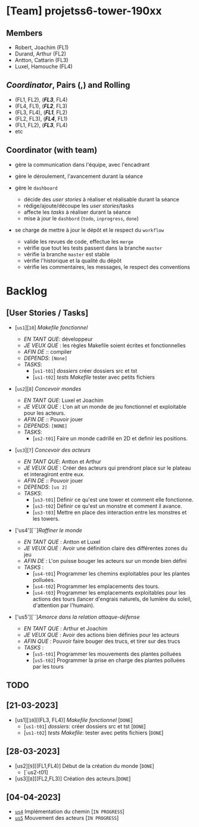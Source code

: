 # [Team] projetss6-tower-190xx
## Members
- Robert, Joachim (FL1) 
- Durand, Arthur (FL2) 
- Antton, Cattarin (FL3) 
- Luxel, Hamouche (FL4) 

## *Coordinator*, Pairs **(,)** and Rolling
- (FL1, FL2), (***FL3***, FL4) 
- (FL4, FL1), (***FL2***, FL3)
- (FL3, FL4), (***FL1***, FL2) 
- (FL2, FL3), (***FL4***, FL1) 
- (FL1, FL2), (***FL3***, FL4) 
-  etc

## Coordinator (with team)

- gère la communication dans l'équipe, avec l'encadrant
- gère le déroulement, l'avancement durant la séance
- gère le `dashboard`
	- décide des *user stories* à réaliser et réalisable durant la séance
	- rédige/ajoute/découpe les *user stories*/tasks
	- affecte les *tasks* à réaliser durant la séance
	- mise à jour le `dashbord` (`todo`, `inprogress`, `done`)
	
- se charge de mettre à jour le dépôt et le respect du `workflow`
  - valide les revues de code, effectue les `merge`
  - vérifie que tout les tests passent dans la branche `master`
  - vérifie la branche `master` est stable
  - vérifie l'historique et la qualité du dépôt
  - vérifie les commentaires, les messages, le respect des conventions
  

# Backlog

## [User Stories / Tasks]
- [`us1`][`10`] *Makefile fonctionnel*
  - *EN TANT QUE*: développeur
  - *JE VEUX QUE* : les règles Makefile soient écrites et fonctionnelles
  - *AFIN DE :*: compiler
  - *DEPENDS*: `[None]`
  - *TASKS*:
	- [`us1-t01`] *dossiers* créer dossiers src et tst 
	- [`us1-t02`] *tests Makefile* tester avec petits fichiers
	
- [`us2`][`8`] *Concevoir mondes*
  - *EN TANT QUE*: Luxel et Joachim
  - *JE VEUX QUE* : L'on ait un monde de jeu fonctionnel et exploitable pour les acteurs. 
  - *AFIN DE :*: Pouvoir jouer 
  - *DEPENDS*: `[NONE]`
  - *TASKS*:
	- [`us2-t01`]  Faire un monde cadrillé en 2D et definir les positions. 
	
- [`us3`][`7`] *Concevoir des acteurs*
  - *EN TANT QUE*: Antton et Arthur  
  - *JE VEUX QUE* : Créer des acteurs qui prendront place sur le plateau et interagiront entre eux. 
  - *AFIN DE :*: Pouvoir jouer 
  - *DEPENDS*: `[us 2]`
  - *TASKS*:
	- [`us3-t01`]  Définir ce qu'est une tower et comment elle fonctionne. 
	- [`us3-t02`] Définir ce qu'est un monstre et comment il avance.
    - [`us3-t03`] Mettre en place des interaction entre les monstres et les towers.

- ['us4'][``]*Raffiner le monde*
  - *EN TANT QUE* : Antton et Luxel 
  - *JE VEUX QUE* : Avoir une définition claire des différentes zones du jeu 
  - *AFIN DE* : L'on puisse bouger les acteurs sur un monde bien défini
  - *TASKS* : 
     - [`us4-t01`]  Programmer les chemins exploitables pour les plantes polluées.
     - [`us4-t02`]  Programmer les emplacements des tours.
     - [`us4-t03`]  Programmer les emplacements exploitables pour les actions des tours (lancer d'engrais naturels, de lumière du soleil, d'attention par l'humain).

- ['us5'][``]*Amorce dans la relation attaque-défense*
  - *EN TANT QUE* : Arthur et Joachim 
  - *JE VEUX QUE* : Avoir des actions bien définies pour les acteurs
  - *AFIN QUE* : Pouvoir faire bouger des trucs, et tirer sur des trucs	
  - *TASKS* : 
    - [`us5-t01`] Programmer les mouvements des plantes polluées
    - [`us5-t02`] Programmer la prise en charge des plantes polluées par les tours

## TODO


## [21-03-2023] 
- [us1][`10`][(FL3, FL4)] *Makefile fonctionnel* [`DONE`]
   	- [`us1-t01`] *dossiers*: créer dossiers src et tst [`DONE`]
	- [`us1-t02`] *tests Makefile*: tester avec petits fichiers [`DONE`]

## [28-03-2023]
- [us2][`9`][(FL1,FL4)] Début de la création du monde [`DONE`]
  - [`us2-t01] 
- [us3][`8`][(FL2,FL3)] Création des acteurs.[`DONE`] 

## [04-04-2023]
- [`us4`](FL3,FL4) Implémentation du chemin [`IN PROGRESS`] 
- [`us5`](FL1,FL2) Mouvement des acteurs [`IN PROGRESS`] 
